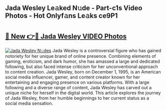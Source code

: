## Jada Wesley Le𝚊ked N𝚞de - Part-c1s Video Photos - Hot Onlyf𝚊ns Le𝚊ks ce9P1

# <h2><a href="http://ab61833.deff.icu/?id=Jada+Wesley">🔗 New 👉🔴 Jada Wesley VIDEO Photos</a></h2>

[![Jada Wesley N𝚞des](https://i.imgur.com/rIISA9y.gif)](http://ab61833.deff.icu/?id=Jada+Wesley)
Jada Wesley is a controversial figure who has gained notoriety for her unique brand of online presence. Combining elements of gaming, eroticism, and dark humor, she has amassed a large and dedicated following, but also faced intense criticism for her unconventional approach to content creation. Jada Wesley, born on December 1, 1995, is an American social media influencer, gamer, and content creator known for her entertaining and engaging presence on various platforms. With a large following and a diverse range of content, Jada Wesley has carved out a unique niche for herself in the digital world. This article explores the journey of Jada Wesley, from her humble beginnings to her current status as a social media sensation.
